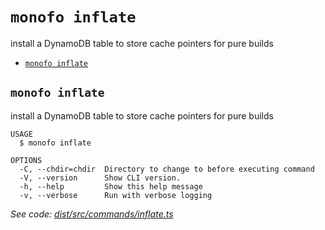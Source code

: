 `monofo inflate`
================

install a DynamoDB table to store cache pointers for pure builds

* [`monofo inflate`](#monofo-inflate)

## `monofo inflate`

install a DynamoDB table to store cache pointers for pure builds

```
USAGE
  $ monofo inflate

OPTIONS
  -C, --chdir=chdir  Directory to change to before executing command
  -V, --version      Show CLI version.
  -h, --help         Show this help message
  -v, --verbose      Run with verbose logging
```

_See code: [dist/src/commands/inflate.ts](https://github.com/vital-software/monofo/blob/v5.0.0/dist/src/commands/inflate.ts)_
